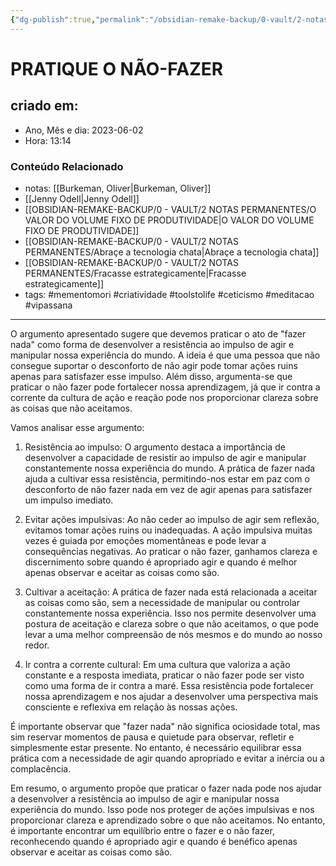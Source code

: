```yaml
---
{"dg-publish":true,"permalink":"/obsidian-remake-backup/0-vault/2-notas-permanentes/pratique-o-nao-fazer/","tags":["permanente","mementomori","criatividade","toolstolife","ceticismo","meditacao","vipassana"],"dgHomeLink":true,"dgShowLocalGraph":true,"dgShowFileTree":true,"dgEnableSearch":true,"noteIcon":""}
---
```


# PRATIQUE O NÃO-FAZER

## criado em: 
-  Ano, Mês e dia: 2023-06-02
- Hora: 13:14

### Conteúdo Relacionado
- notas: [[Burkeman, Oliver\|Burkeman, Oliver]]
- [[Jenny Odell\|Jenny Odell]]
- [[OBSIDIAN-REMAKE-BACKUP/0 - VAULT/2 NOTAS PERMANENTES/O VALOR DO VOLUME FIXO DE PRODUTIVIDADE\|O VALOR DO VOLUME FIXO DE PRODUTIVIDADE]]
- [[OBSIDIAN-REMAKE-BACKUP/0 - VAULT/2 NOTAS PERMANENTES/Abraçe a tecnologia chata\|Abraçe a tecnologia chata]]
- [[OBSIDIAN-REMAKE-BACKUP/0 - VAULT/2 NOTAS PERMANENTES/Fracasse estrategicamente\|Fracasse estrategicamente]]
- tags: #mementomori #criatividade #toolstolife #ceticismo #meditacao #vipassana 
---

O argumento apresentado sugere que devemos praticar o ato de "fazer nada" como forma de desenvolver a resistência ao impulso de agir e manipular nossa experiência do mundo. A ideia é que uma pessoa que não consegue suportar o desconforto de não agir pode tomar ações ruins apenas para satisfazer esse impulso. Além disso, argumenta-se que praticar o não fazer pode fortalecer nossa aprendizagem, já que ir contra a corrente da cultura de ação e reação pode nos proporcionar clareza sobre as coisas que não aceitamos.

Vamos analisar esse argumento:

1. Resistência ao impulso:
O argumento destaca a importância de desenvolver a capacidade de resistir ao impulso de agir e manipular constantemente nossa experiência do mundo. A prática de fazer nada ajuda a cultivar essa resistência, permitindo-nos estar em paz com o desconforto de não fazer nada em vez de agir apenas para satisfazer um impulso imediato.

2. Evitar ações impulsivas:
Ao não ceder ao impulso de agir sem reflexão, evitamos tomar ações ruins ou inadequadas. A ação impulsiva muitas vezes é guiada por emoções momentâneas e pode levar a consequências negativas. Ao praticar o não fazer, ganhamos clareza e discernimento sobre quando é apropriado agir e quando é melhor apenas observar e aceitar as coisas como são.

3. Cultivar a aceitação:
A prática de fazer nada está relacionada a aceitar as coisas como são, sem a necessidade de manipular ou controlar constantemente nossa experiência. Isso nos permite desenvolver uma postura de aceitação e clareza sobre o que não aceitamos, o que pode levar a uma melhor compreensão de nós mesmos e do mundo ao nosso redor.

4. Ir contra a corrente cultural:
Em uma cultura que valoriza a ação constante e a resposta imediata, praticar o não fazer pode ser visto como uma forma de ir contra a maré. Essa resistência pode fortalecer nossa aprendizagem e nos ajudar a desenvolver uma perspectiva mais consciente e reflexiva em relação às nossas ações.

É importante observar que "fazer nada" não significa ociosidade total, mas sim reservar momentos de pausa e quietude para observar, refletir e simplesmente estar presente. No entanto, é necessário equilibrar essa prática com a necessidade de agir quando apropriado e evitar a inércia ou a complacência.

Em resumo, o argumento propõe que praticar o fazer nada pode nos ajudar a desenvolver a resistência ao impulso de agir e manipular nossa experiência do mundo. Isso pode nos proteger de ações impulsivas e nos proporcionar clareza e aprendizado sobre o que não aceitamos. No entanto, é importante encontrar um equilíbrio entre o fazer e o não fazer, reconhecendo quando é apropriado agir e quando é benéfico apenas observar e aceitar as coisas como são.